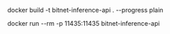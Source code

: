 docker build -t bitnet-inference-api . --progress plain

docker run --rm -p 11435:11435 bitnet-inference-api
